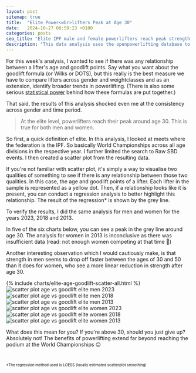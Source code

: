 ```yaml
---
layout: post
sitemap: true
title:  "Elite Power<wbr>lifters Peak at Age 30"
date:   2024-10-27 08:59:23 +0100
categories: posts
seo_title: "Elite IPF male and female powerlifters reach peak strength at at age 30 according to historical data"
description: "This data analysis uses the openpowerlifting database to find the age at which elite powerlifters reach peak strength. This 30 years old for both men and women in all years studied."
---
```


For this week's analysis, I wanted to see if there was any relationship between a lifter's age and goodlift points.
Say what you want about the goodlift formula (or Wilks or DOTS), but this really is the best measure we have to compare lifters across gender and weightclasses and as an extension, identify broader trends in powerlifting.
(There is also some serious [statistical power](https://www.powerlifting.sport/fileadmin/ipf/data/ipf-formula/IPF_GL_Coefficients-2020.pdf) behind how these formulas are put together.)

That said, the results of this analysis shocked even me at the consistency across gender and time period.

> At the elite level, powerlifters reach their peak around age 30. This is true for both men and women.

So first, a quick definition of elite. In this analysis, I looked at meets where the federation is the IPF. So basically World Championships across all age divisions in the respective year. 
I further limited the search to Raw SBD events. I then created a scatter plot from the resulting data.

If you're not familiar with scatter plot, it's simply a way to visualise two qualities of something to see if there is any relationship between those two qualities. In this case, the age and goodlift points of a lifter. Each lifter in the sample is represented as a yellow dot.
Then, if a relationship looks like it is present, you can conduct a regression analysis to better highlight this relationship. The result of the regression* is shown by the grey line.

To verify the results, I did the same analysis for men and women for the years 2023, 2018 and 2013.

In five of the six charts below, you can see a peak in the grey line around age 30. The analysis for women in 2013 is inconclusive as there was insufficient data (read: not enough women competing at that time 🥲)

Another interesting observation which I would cautiously make, is that strength in men seems to drop off faster between the ages of 30 and 50 than it does for women, who see a more linear reduction in strength after age 30.

<div class="custom-chart-grid">
  <div class="html-content-grid">
    {% include charts/elite-age-goodlift-scatter-all.html %}
  </div>
  <div class="svg-content-grid">
    <img src="/assets/charts/elite-age-goodlift-scatter-Men2023.svg" alt="scatter plot age vs goodlift elite men 2023">
    <img src="/assets/charts/elite-age-goodlift-scatter-Men2018.svg" alt="scatter plot age vs goodlift elite men 2018">
    <img src="/assets/charts/elite-age-goodlift-scatter-Men2013.svg" alt="scatter plot age vs goodlift elite men 2013">
    <img src="/assets/charts/elite-age-goodlift-scatter-Women2023.svg" alt="scatter plot age vs goodlift elite women 2023">
    <img src="/assets/charts/elite-age-goodlift-scatter-Women2018.svg" alt="scatter plot age vs goodlift elite women 2018">
    <img src="/assets/charts/elite-age-goodlift-scatter-Women2013.svg" alt="scatter plot age vs goodlift elite women 2013">
  </div>
</div>

What does this mean for you? If you're above 30, should you just give up? Absolutely not! The benefits of powerlifting extend far beyond reaching the podium at the World Championships 😉


<br>
<p style="font-size: 10px;">*The regression method used is LOESS (locally estimated scatterplot smoothing)</p>